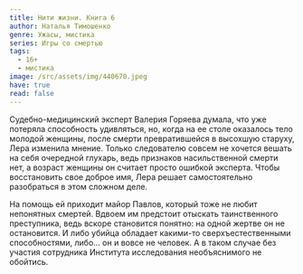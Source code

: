 ```yaml
---
title: Нити жизни. Книга 6
author: Наталья Тимошенко
genre: Ужасы, мистика
series: Игры со смертью
tags:
  - 16+
  - мистика
image: /src/assets/img/440670.jpeg
have: true
read: false
---
```

Судебно-медицинский эксперт Валерия Горяева думала, что уже потеряла способность удивляться, но, когда на ее столе оказалось тело молодой женщины, после смерти превратившейся в высохшую старуху, Лера изменила мнение. Только следователю совсем не хочется вешать на себя очередной глухарь, ведь признаков насильственной смерти нет, а возраст женщины он считает просто ошибкой эксперта. Чтобы восстановить свое доброе имя, Лера решает самостоятельно разобраться в этом сложном деле.

На помощь ей приходит майор Павлов, который тоже не любит непонятных смертей. Вдвоем им предстоит отыскать таинственного преступника, ведь вскоре становится понятно: на одной жертве он не остановится. И либо убийца обладает какими-то сверхъестественными способностями, либо… он и вовсе не человек. А в таком случае без участия сотрудника Института исследования необъяснимого не обойтись.
